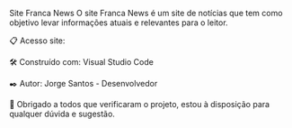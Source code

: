 Site Franca News
O site Franca News é um site de notícias que tem como objetivo levar informações atuais e relevantes para o leitor.

📋 Acesso
site:

🛠️ Construído com:
Visual Studio Code

✒️ Autor:
Jorge Santos -
Desenvolvedor

🎁 Obrigado a todos que verificaram o projeto, estou à disposição para qualquer dúvida e sugestão.
